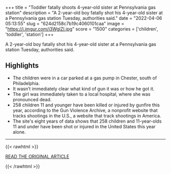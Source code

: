 +++
title = "Toddler fatally shoots 4-year-old sister at Pennsylvania gas station"
description = "A 2-year-old boy fatally shot his 4-year-old sister at a Pennsylvania gas station Tuesday, authorities said."
date = "2022-04-06 05:13:55"
slug = "624d2158c7b19c4060101caa"
image = "https://i.imgur.com/i3WglZI.jpg"
score = "1500"
categories = ['children', 'toddler', 'station']
+++

A 2-year-old boy fatally shot his 4-year-old sister at a Pennsylvania gas station Tuesday, authorities said.

## Highlights

- The children were in a car parked at a gas pump in Chester, south of Philadelphia.
- It wasn’t immediately clear what kind of gun it was or how he got it.
- The girl was immediately taken to a local hospital, where she was pronounced dead.
- 258 children 11 and younger have been killed or injured by gunfire this year, according to the Gun Violence Archive, a nonprofit website that tracks shootings in the U.S., a website that track shootings in America.
- The site's eight years of data shows that 258 children and 11-year-olds 11 and under have been shot or injured in the United States this year alone.

---

{{< rawhtml >}}
  <p class="article-category">
    <a target="_blank" href="https://www.nbcnews.com/news/us-news/toddler-fatally-shoots-4-year-old-sister-pennsylvania-gas-station-rcna23130">READ THE ORIGINAL ARTICLE</a>
  </p>
{{< /rawhtml >}}
